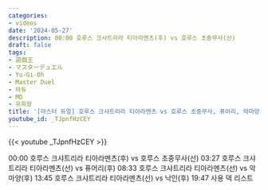 ```yaml
---
categories:
- videos
date: '2024-05-27'
description: 00:00 호루스 크샤트리라 티아라멘츠(후) vs 호루스 초중무사(선)
draft: false
tags:
- 遊戯王
- マスターデュエル
- Yu-Gi-Oh
- Master Duel
- 마듀
- MD
- 유희왕
title: '[마스터 듀얼] 호루스 크샤트리라 티아라멘츠 vs 호루스 초중무사, 퓨어리, 악마양, 낙인'
youtube_id: _TJpnfHzCEY
---
```



{{< youtube _TJpnfHzCEY >}}

00:00 호루스 크샤트리라 티아라멘츠(후) vs 호루스 초중무사(선)
03:27 호루스 크샤트리라 티아라멘츠(선) vs 퓨어리(후)
08:33 호루스 크샤트리라 티아라멘츠(선) vs 악마양(후)
13:45 호루스 크샤트리라 티아라멘츠(선) vs 낙인(후)
19:47 사용 덱 리스트